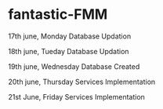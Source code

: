 # fantastic-FMM 

17th june, Monday  Database Updation


18th june, Tueday Database Updation


19th june, Wednesday Database Created


20th june, Thursday Services Implementation


21st June, Friday Services Implementation

